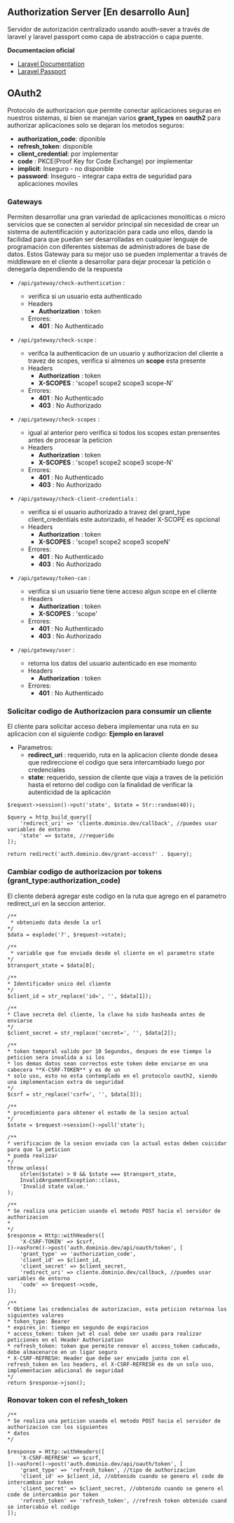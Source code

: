 ## Authorization Server [En desarrollo Aun]
Servidor de autorización centralizado usando aouth-sever a través de laravel y laravel passport como capa de abstracción o capa puente.

**Documentacion oficial**
- [Laravel Documentation](https://laravel.com/docs/10.x)
- [Laravel Passport](https://laravel.com/docs/10.x/passport)


## OAuth2
Protocolo de authorizacion que permite conectar aplicaciones seguras en nuestros sistemas, si bien se manejan varios **grant_types** en **oauth2** para authorizar aplicaciones solo se dejaran los metodos seguros:
- **authorization_code**: diponible
- **refresh_token**: disponible
- **client_credential**: por implementar
- **code** : PKCE(Proof Key for Code Exchange) por implementar
- **implicit**: Inseguro - no disponible 
- **password**: Inseguro - integrar capa extra de seguridad para aplicaciones moviles


### Gateways
Permiten desarrollar una gran variedad de aplicaciones monolíticas o micro servicios que se conecten al servidor principal sin necesidad de crear un sistema de autentificación y autorización para cada uno ellos, dando la facilidad para que puedan ser desarrolladas en cualquier lenguaje de programación con diferentes sistemas de administradores de base de datos. Estos Gateway para su mejor uso se pueden implementar a través de middleware en el cliente a desarrollar para dejar procesar la petición o denegarla dependiendo de la respuesta

- `/api/gateway/check-authentication` : 
  - verifica si un usuario esta authenticado
  - Headers
      - **Authorization** : token
  - Errores:
    - **401** : No Authenticado 
  
- `/api/gateway/check-scope` : 
  - verifca la authenticacion de un usuario y authorizacion del cliente a travez de scopes, verifica si almenos un **scope** esta presente
  - Headers
    - **Authorization** : token
    - **X-SCOPES** : 'scope1 scope2 scope3 scope-N'
  - Errores:
    - **401** : No Authenticado
    - **403** : No Authorizado
  
- `/api/gateway/check-scopes` : 
  - igual al anterior pero verifica si todos los scopes estan prensentes antes de procesar la peticion
  - Headers
    - **Authorization** : token
    - **X-SCOPES** : 'scope1 scope2 scope3 scope-N'
  - Errores:
    - **401** : No Authenticado
    - **403** : No Authorizado
  
- `/api/gateway/check-client-credentials` :
  - verifica si el usuario authorizado a travez del grant_type client_credentials este autorizado, el header X-SCOPE es opcional
  - Headers
    - **Authorization** : token
    - **X-SCOPES** : 'scope1 scope2 scope3 scopeN'
  - Errores:
    - **401** : No Authenticado
    - **403** : No Authorizado
  
- `/api/gateway/token-can` : 
  - verifica si un usuario tiene tiene acceso algun scope en el cliente
  - Headers
    - **Authorization** : token
    - **X-SCOPES** : 'scope'
  - Errores:
    - **401** : No Authenticado
    - **403** : No Authorizado
  
- `/api/gateway/user` :
  - retorna los datos del usuario autenticado en ese momento
  - Headers
    - **Authorization** : token
  - Errores: 
    - **401** : No Authenticado  
  
### Solicitar codigo de Authorizacion para consumir un cliente
El cliente para solicitar acceso debera implementar una ruta en su aplicacion con el siguiente codigo: **Ejemplo en laravel**
- Parametros:
  - **redirect_uri** : requerido, ruta en la aplicacion cliente donde desea que redireccione el codigo que sera intercambiado luego por credenciales
  - **state**: requerido, session de cliente que viaja a traves de la petición hasta el retorno del codigo con la finalidad de verificar la autenticidad de la aplicación
```
$request->session()->put('state', $state = Str::random(40));

$query = http_build_query([
    'redirect_uri' => 'cliente.dominio.dev/callback', //puedes usar variables de entorno
    'state' => $state, //requerido
]);

return redirect('auth.dominio.dev/grant-access?' . $query);
```

### Cambiar codigo de authorizacion por tokens (grant_type:authorization_code)
El cliente deberá agregar este codigo en la ruta que agrego en el parametro redirect_uri en la seccion anterior. 
```
/**
 * obteniedo data desde la url
*/
$data = explode('?', $request->state);

/**
 * variable que fue enviada desde el cliente en el parametro state
*/
$transport_state = $data[0];

/**
* Identificador unico del cliente
*/
$client_id = str_replace('id=', '', $data[1]);

/**
* Clave secreta del cliente, la clave ha sido hasheada antes de enviarse
*/
$client_secret = str_replace('secret=', '', $data[2]);

/**
* token temporal valido por 10 Segundos, despues de ese tiempo la peticion sera invalida a si los
* los demas datos sean correctos este token debe enviarse en una cabecera **X-CSRF-TOKEN** y es de un
* solo uso, esto no esta contemplado en el protocolo oauth2, siendo una implementacion extra de seguridad
*/
$csrf = str_replace('csrf=', '', $data[3]);

/**
* procedimiento para obtener el estado de la sesion actual
*/
$state = $request->session()->pull('state');

/**
* verificacion de la sesion enviada con la actual estas deben coicidar para que la peticion 
* pueda realizar
*/
throw_unless(
    strlen($state) > 0 && $state === $transport_state,
    InvalidArgumentException::class,
    'Invalid state value.'
);

/**
* Se realiza una peticion usando el metodo POST hacia el servidor de authorizacion
* 
*/
$response = Http::withHeaders([
    'X-CSRF-TOKEN' => $csrf,
])->asForm()->post('auth.dominio.dev/api/oauth/token', [
    'grant_type' => 'authorization_code',
    'client_id' => $client_id,
    'client_secret' => $client_secret,
    'redirect_uri' => cliente.dominio.dev/callback, //puedes usar variables de entorno
    'code' => $request->code,
]);

/**
* Obtiene las credenciales de autorizacion, esta peticion retornoa los siguientes valores
* token_type: Bearer
* expires_in: tiempo en segundo de expiracion
* access_token: token jwt el cual debe ser usado para realizar peticiones en el Header Authorization
* refresh_token: token que permite renovar el access_token caducado, debe almacenarce en un ligar seguro
* X-CSRF-REFRESH: Header que debe ser enviado junto con el refresh_token en los headers, el X-CSRF-REFRESH es de un solo uso, implementacion adicional de seguridad
*/
return $response->json();
```

### Ronovar token con el refesh_token
```
/**
* Se realiza una peticion usando el metodo POST hacia el servidor de authorizacion con los siguientes
* datos
*/

$response = Http::withHeaders([
    'X-CSRF-REFRESH' => $csrf,
])->asForm()->post('auth.dominio.dev/api/oauth/token', [
    'grant_type' => 'refresh_token', //tipo de authorizacion
    'client_id' => $client_id, //obtenido cuando se genero el code de intercambio por token
    'client_secret' => $client_secret, //obtenido cuando se genero el code de intercambio por token
    'refresh_token' => 'refresh_token', //refresh token obtenido cuand se intercabio el codigo
]);

```
